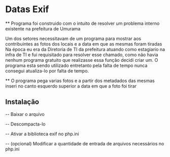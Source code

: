 # Datas Exif

** Programa foi construido com o intuito de resolver um problema interno existente na prefeitura de Umurama

Um dos setores necessitavam de um programa para mostrar aos contribuintes as fotos dos locais e a data em que as mesmas foram tiradas
Na época eu era da Diretoria de TI da prefeitura atuando como estagiario na infra de TI e fui requisitado para resolver esse chamado, como não havia 
nenhum programa gratuito que realizasse essa função decidi criar um. O programa esta sendo utilizado entretanto pela falta de tempo nunca consegui atualiza-lo por falta de tempo.

** O programa pega varias fotos e a partir dos metadados das mesmas inseri no canto esquerdo superior a data em que a foto foi tirar

## Instalação 

-- Baixar o arquivo

-- Descompacta-lo

-- Ativar a biblioteca exif no php.ini 

-- (opcional) Modificar a quantidade de entrada de arquivos necessários no php.ini 
